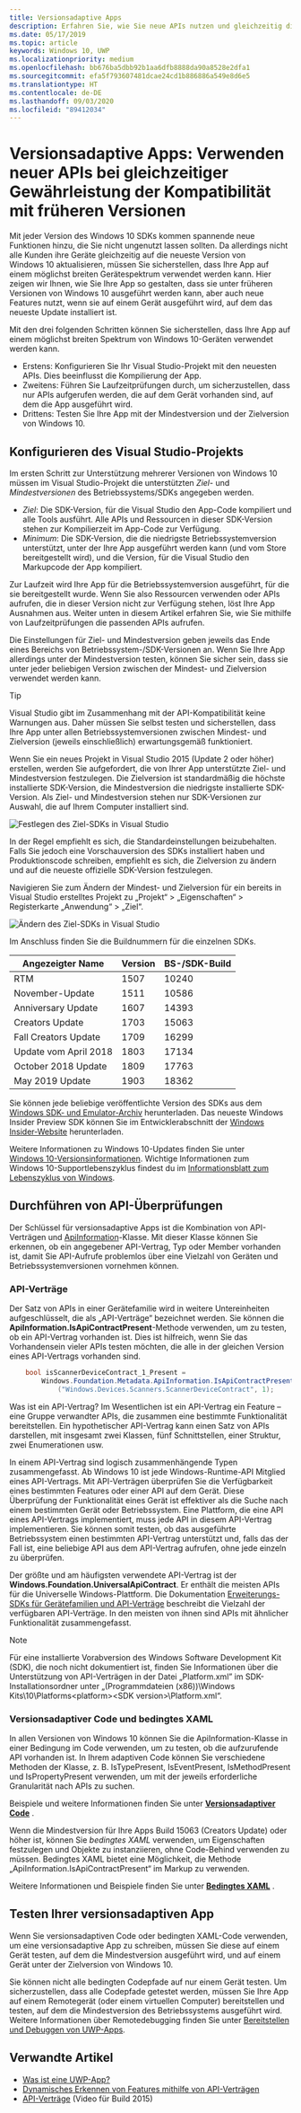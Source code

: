 ```yaml
---
title: Versionsadaptive Apps
description: Erfahren Sie, wie Sie neue APIs nutzen und gleichzeitig die Kompatibilität mit früheren Versionen gewährleisten.
ms.date: 05/17/2019
ms.topic: article
keywords: Windows 10, UWP
ms.localizationpriority: medium
ms.openlocfilehash: bb676ba5dbb92b1aa6dfb8888da90a8528e2dfa1
ms.sourcegitcommit: efa5f793607481dcae24cd1b886886a549e8d6e5
ms.translationtype: HT
ms.contentlocale: de-DE
ms.lasthandoff: 09/03/2020
ms.locfileid: "89412034"
---
```

# <a name="version-adaptive-apps-use-new-apis-while-maintaining-compatibility-with-previous-versions"></a>Versionsadaptive Apps: Verwenden neuer APIs bei gleichzeitiger Gewährleistung der Kompatibilität mit früheren Versionen

Mit jeder Version des Windows 10 SDKs kommen spannende neue Funktionen hinzu, die Sie nicht ungenutzt lassen sollten. Da allerdings nicht alle Kunden ihre Geräte gleichzeitig auf die neueste Version von Windows 10 aktualisieren, müssen Sie sicherstellen, dass Ihre App auf einem möglichst breiten Gerätespektrum verwendet werden kann. Hier zeigen wir Ihnen, wie Sie Ihre App so gestalten, dass sie unter früheren Versionen von Windows 10 ausgeführt werden kann, aber auch neue Features nutzt, wenn sie auf einem Gerät ausgeführt wird, auf dem das neueste Update installiert ist.

Mit den drei folgenden Schritten können Sie sicherstellen, dass Ihre App auf einem möglichst breiten Spektrum von Windows 10-Geräten verwendet werden kann.

- Erstens: Konfigurieren Sie Ihr Visual Studio-Projekt mit den neuesten APIs. Dies beeinflusst die Kompilierung der App.
- Zweitens: Führen Sie Laufzeitprüfungen durch, um sicherzustellen, dass nur APIs aufgerufen werden, die auf dem Gerät vorhanden sind, auf dem die App ausgeführt wird.
- Drittens: Testen Sie Ihre App mit der Mindestversion und der Zielversion von Windows 10.

## <a name="configure-your-visual-studio-project"></a>Konfigurieren des Visual Studio-Projekts

Im ersten Schritt zur Unterstützung mehrerer Versionen von Windows 10 müssen im Visual Studio-Projekt die unterstützten *Ziel*- und *Mindestversionen* des Betriebssystems/SDKs angegeben werden.

- *Ziel*: Die SDK-Version, für die Visual Studio den App-Code kompiliert und alle Tools ausführt. Alle APIs und Ressourcen in dieser SDK-Version stehen zur Kompilierzeit im App-Code zur Verfügung.
- *Minimum*: Die SDK-Version, die die niedrigste Betriebssystemversion unterstützt, unter der Ihre App ausgeführt werden kann (und vom Store bereitgestellt wird), und die Version, für die Visual Studio den Markupcode der App kompiliert. 

Zur Laufzeit wird Ihre App für die Betriebssystemversion ausgeführt, für die sie bereitgestellt wurde. Wenn Sie also Ressourcen verwenden oder APIs aufrufen, die in dieser Version nicht zur Verfügung stehen, löst Ihre App Ausnahmen aus. Weiter unten in diesem Artikel erfahren Sie, wie Sie mithilfe von Laufzeitprüfungen die passenden APIs aufrufen.

Die Einstellungen für Ziel- und Mindestversion geben jeweils das Ende eines Bereichs von Betriebssystem-/SDK-Versionen an. Wenn Sie Ihre App allerdings unter der Mindestversion testen, können Sie sicher sein, dass sie unter jeder beliebigen Version zwischen der Mindest- und Zielversion verwendet werden kann.

> [!TIP]
> Visual Studio gibt im Zusammenhang mit der API-Kompatibilität keine Warnungen aus. Daher müssen Sie selbst testen und sicherstellen, dass Ihre App unter allen Betriebssystemversionen zwischen Mindest- und Zielversion (jeweils einschließlich) erwartungsgemäß funktioniert.

Wenn Sie ein neues Projekt in Visual Studio 2015 (Update 2 oder höher) erstellen, werden Sie aufgefordert, die von Ihrer App unterstützte Ziel- und Mindestversion festzulegen. Die Zielversion ist standardmäßig die höchste installierte SDK-Version, die Mindestversion die niedrigste installierte SDK-Version. Als Ziel- und Mindestversion stehen nur SDK-Versionen zur Auswahl, die auf Ihrem Computer installiert sind. 

![Festlegen des Ziel-SDKs in Visual Studio](images/vs-target-sdk-1.png)

In der Regel empfiehlt es sich, die Standardeinstellungen beizubehalten. Falls Sie jedoch eine Vorschauversion des SDKs installiert haben und Produktionscode schreiben, empfiehlt es sich, die Zielversion zu ändern und auf die neueste offizielle SDK-Version festzulegen. 

Navigieren Sie zum Ändern der Mindest- und Zielversion für ein bereits in Visual Studio erstelltes Projekt zu „Projekt“ > „Eigenschaften“ > Registerkarte „Anwendung“ > „Ziel“.

![Ändern des Ziel-SDKs in Visual Studio](images/vs-target-sdk-2.png)

Im Anschluss finden Sie die Buildnummern für die einzelnen SDKs.

| Angezeigter Name | Version | BS-/SDK-Build |
| ---- | ---- | ---- |
| RTM | 1507 | 10240 |
| November-Update | 1511 | 10586 |
| Anniversary Update | 1607 | 14393 |
| Creators Update | 1703 | 15063 |
| Fall Creators Update | 1709 | 16299 |
| Update vom April 2018 | 1803 | 17134 |
| October 2018 Update | 1809 | 17763 |
| May 2019 Update | 1903 | 18362 |

Sie können jede beliebige veröffentlichte Version des SDKs aus dem [Windows SDK- und Emulator-Archiv](https://developer.microsoft.com/windows/downloads/sdk-archive) herunterladen. Das neueste Windows Insider Preview SDK können Sie im Entwicklerabschnitt der [Windows Insider-Website](https://insider.windows.com/for-developers/) herunterladen.

 Weitere Informationen zu Windows 10-Updates finden Sie unter [Windows 10-Versionsinformationen](https://www.microsoft.com/itpro/windows-10/release-information). Wichtige Informationen zum Windows 10-Supportlebenszyklus findest du im [Informationsblatt zum Lebenszyklus von Windows](https://support.microsoft.com/help/13853/windows-lifecycle-fact-sheet).

## <a name="perform-api-checks"></a>Durchführen von API-Überprüfungen

Der Schlüssel für versionsadaptive Apps ist die Kombination von API-Verträgen und [ApiInformation](/uwp/api/windows.foundation.metadata.apiinformation)-Klasse. Mit dieser Klasse können Sie erkennen, ob ein angegebener API-Vertrag, Typ oder Member vorhanden ist, damit Sie API-Aufrufe problemlos über eine Vielzahl von Geräten und Betriebssystemversionen vornehmen können.

### <a name="api-contracts"></a>API-Verträge

Der Satz von APIs in einer Gerätefamilie wird in weitere Untereinheiten aufgeschlüsselt, die als „API-Verträge“ bezeichnet werden. Sie können die **ApiInformation.IsApiContractPresent**-Methode verwenden, um zu testen, ob ein API-Vertrag vorhanden ist. Dies ist hilfreich, wenn Sie das Vorhandensein vieler APIs testen möchten, die alle in der gleichen Version eines API-Vertrags vorhanden sind.

```csharp
    bool isScannerDeviceContract_1_Present =
        Windows.Foundation.Metadata.ApiInformation.IsApiContractPresent
            ("Windows.Devices.Scanners.ScannerDeviceContract", 1);
```

Was ist ein API-Vertrag? Im Wesentlichen ist ein API-Vertrag ein Feature – eine Gruppe verwandter APIs, die zusammen eine bestimmte Funktionalität bereitstellen. Ein hypothetischer API-Vertrag kann einen Satz von APIs darstellen, mit insgesamt zwei Klassen, fünf Schnittstellen, einer Struktur, zwei Enumerationen usw.

In einem API-Vertrag sind logisch zusammenhängende Typen zusammengefasst. Ab Windows 10 ist jede Windows-Runtime-API Mitglied eines API-Vertrags. Mit API-Verträgen überprüfen Sie die Verfügbarkeit eines bestimmten Features oder einer API auf dem Gerät. Diese Überprüfung der Funktionalität eines Gerät ist effektiver als die Suche nach einem bestimmten Gerät oder Betriebssystem. Eine Plattform, die eine API eines API-Vertrags implementiert, muss jede API in diesem API-Vertrag implementieren. Sie können somit testen, ob das ausgeführte Betriebssystem einen bestimmten API-Vertrag unterstützt und, falls das der Fall ist, eine beliebige API aus dem API-Vertrag aufrufen, ohne jede einzeln zu überprüfen.

Der größte und am häufigsten verwendete API-Vertrag ist der **Windows.Foundation.UniversalApiContract**. Er enthält die meisten APIs für die Universelle Windows-Plattform. Die Dokumentation [Erweiterungs-SDKs für Gerätefamilien und API-Verträge](/uwp/extension-sdks/) beschreibt die Vielzahl der verfügbaren API-Verträge. In den meisten von ihnen sind APIs mit ähnlicher Funktionalität zusammengefasst.

> [!NOTE]
> Für eine installierte Vorabversion des Windows Software Development Kit (SDK), die noch nicht dokumentiert ist, finden Sie Informationen über die Unterstützung von API-Verträgen in der Datei „Platform.xml” im SDK-Installationsordner unter „\(Programmdateien (x86))\Windows Kits\10\Platforms\<platform>\<SDK version>\Platform.xml“.

### <a name="version-adaptive-code-and-conditional-xaml"></a>Versionsadaptiver Code und bedingtes XAML

In allen Versionen von Windows 10 können Sie die ApiInformation-Klasse in einer Bedingung im Code verwenden, um zu testen, ob die aufzurufende API vorhanden ist. In Ihrem adaptiven Code können Sie verschiedene Methoden der Klasse, z. B. IsTypePresent, IsEventPresent, IsMethodPresent und IsPropertyPresent verwenden, um mit der jeweils erforderliche Granularität nach APIs zu suchen.

Beispiele und weitere Informationen finden Sie unter **[Versionsadaptiver Code](version-adaptive-code.md)** .

Wenn die Mindestversion für Ihre Apps Build 15063 (Creators Update) oder höher ist, können Sie *bedingtes XAML* verwenden, um Eigenschaften festzulegen und Objekte zu instanziieren, ohne Code-Behind verwenden zu müssen. Bedingtes XAML bietet eine Möglichkeit, die Methode „ApiInformation.IsApiContractPresent“ im Markup zu verwenden.

Weitere Informationen und Beispiele finden Sie unter **[Bedingtes XAML](conditional-xaml.md)** .

## <a name="test-your-version-adaptive-app"></a>Testen Ihrer versionsadaptiven App

Wenn Sie versionsadaptiven Code oder bedingten XAML-Code verwenden, um eine versionsadaptive App zu schreiben, müssen Sie diese auf einem Gerät testen, auf dem die Mindestversion ausgeführt wird, und auf einem Gerät unter der Zielversion von Windows 10.

Sie können nicht alle bedingten Codepfade auf nur einem Gerät testen. Um sicherzustellen, dass alle Codepfade getestet werden, müssen Sie Ihre App auf einem Remotegerät (oder einem virtuellen Computer) bereitstellen und testen, auf dem die Mindestversion des Betriebssystems ausgeführt wird.
Weitere Informationen über Remotedebugging finden Sie unter [Bereitstellen und Debuggen von UWP-Apps](deploying-and-debugging-uwp-apps.md).

## <a name="related-articles"></a>Verwandte Artikel

- [Was ist eine UWP-App?](../get-started/universal-application-platform-guide.md)
- [Dynamisches Erkennen von Features mithilfe von API-Verträgen](https://blogs.windows.com/buildingapps/2015/09/15/dynamically-detecting-features-with-api-contracts-10-by-10/)
- [API-Verträge](https://channel9.msdn.com/Events/Build/2015/3-733) (Video für Build 2015)